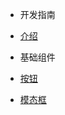 - 开发指南
 - [介绍](/README.md)
 
- 基础组件
 - [按钮](/components/button.md)
 - [模态框](/components/global-modal.md)
